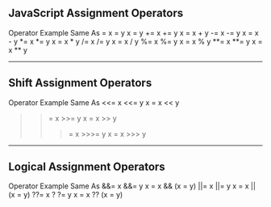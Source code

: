## JavaScript Assignment Operators


Operator	    Example	                     Same As
=	            x = y	                     x = y
+=	            x += y	                     x = x + y
-=	            x -= y	                     x = x - y
*=	            x *= y	                     x = x * y
/=	            x /= y	                     x = x / y
%=	            x %= y	                     x = x % y
**=	            x **= y	                     x = x ** y

***

## Shift Assignment Operators
Operator	    Example	                     Same As
<<=	            x <<= y	                     x = x << y
>>=	x           >>= y	                     x = x >> y
>>>=	        x >>>= y	                 x = x >>> y

***

## Logical Assignment Operators
Operator	    Example	                     Same As
&&=	            x &&= y	                     x = x && (x = y)
||=	x           ||= y	                     x = x || (x = y)
??=	x ?         ?= y	                     x = x ?? (x = y)